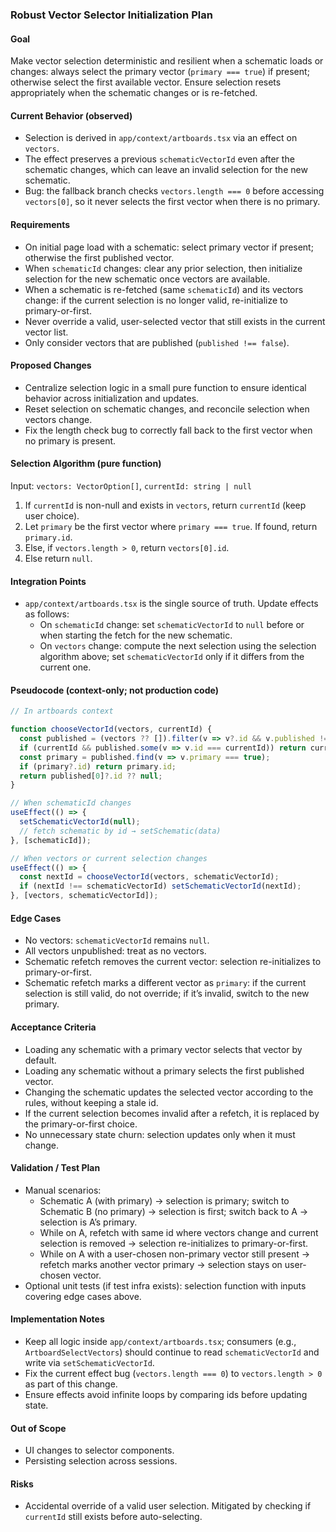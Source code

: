 ### Robust Vector Selector Initialization Plan

#### Goal
Make vector selection deterministic and resilient when a schematic loads or changes: always select the primary vector (`primary === true`) if present; otherwise select the first available vector. Ensure selection resets appropriately when the schematic changes or is re-fetched.

#### Current Behavior (observed)
- Selection is derived in `app/context/artboards.tsx` via an effect on `vectors`.
- The effect preserves a previous `schematicVectorId` even after the schematic changes, which can leave an invalid selection for the new schematic.
- Bug: the fallback branch checks `vectors.length === 0` before accessing `vectors[0]`, so it never selects the first vector when there is no primary.

#### Requirements
- On initial page load with a schematic: select primary vector if present; otherwise the first published vector.
- When `schematicId` changes: clear any prior selection, then initialize selection for the new schematic once vectors are available.
- When a schematic is re-fetched (same `schematicId`) and its vectors change: if the current selection is no longer valid, re-initialize to primary-or-first.
- Never override a valid, user-selected vector that still exists in the current vector list.
- Only consider vectors that are published (`published !== false`).

#### Proposed Changes
- Centralize selection logic in a small pure function to ensure identical behavior across initialization and updates.
- Reset selection on schematic changes, and reconcile selection when vectors change.
- Fix the length check bug to correctly fall back to the first vector when no primary is present.

#### Selection Algorithm (pure function)
Input: `vectors: VectorOption[]`, `currentId: string | null`

1. If `currentId` is non-null and exists in `vectors`, return `currentId` (keep user choice).
2. Let `primary` be the first vector where `primary === true`. If found, return `primary.id`.
3. Else, if `vectors.length > 0`, return `vectors[0].id`.
4. Else return `null`.

#### Integration Points
- `app/context/artboards.tsx` is the single source of truth. Update effects as follows:
  - On `schematicId` change: set `schematicVectorId` to `null` before or when starting the fetch for the new schematic.
  - On `vectors` change: compute the next selection using the selection algorithm above; set `schematicVectorId` only if it differs from the current one.

#### Pseudocode (context-only; not production code)
```ts
// In artboards context

function chooseVectorId(vectors, currentId) {
  const published = (vectors ?? []).filter(v => v?.id && v.published !== false);
  if (currentId && published.some(v => v.id === currentId)) return currentId;
  const primary = published.find(v => v.primary === true);
  if (primary?.id) return primary.id;
  return published[0]?.id ?? null;
}

// When schematicId changes
useEffect(() => {
  setSchematicVectorId(null);
  // fetch schematic by id → setSchematic(data)
}, [schematicId]);

// When vectors or current selection changes
useEffect(() => {
  const nextId = chooseVectorId(vectors, schematicVectorId);
  if (nextId !== schematicVectorId) setSchematicVectorId(nextId);
}, [vectors, schematicVectorId]);
```

#### Edge Cases
- No vectors: `schematicVectorId` remains `null`.
- All vectors unpublished: treat as no vectors.
- Schematic refetch removes the current vector: selection re-initializes to primary-or-first.
- Schematic refetch marks a different vector as `primary`: if the current selection is still valid, do not override; if it’s invalid, switch to the new primary.

#### Acceptance Criteria
- Loading any schematic with a primary vector selects that vector by default.
- Loading any schematic without a primary selects the first published vector.
- Changing the schematic updates the selected vector according to the rules, without keeping a stale id.
- If the current selection becomes invalid after a refetch, it is replaced by the primary-or-first choice.
- No unnecessary state churn: selection updates only when it must change.

#### Validation / Test Plan
- Manual scenarios:
  - Schematic A (with primary) → selection is primary; switch to Schematic B (no primary) → selection is first; switch back to A → selection is A’s primary.
  - While on A, refetch with same id where vectors change and current selection is removed → selection re-initializes to primary-or-first.
  - While on A with a user-chosen non-primary vector still present → refetch marks another vector primary → selection stays on user-chosen vector.
- Optional unit tests (if test infra exists): selection function with inputs covering edge cases above.

#### Implementation Notes
- Keep all logic inside `app/context/artboards.tsx`; consumers (e.g., `ArtboardSelectVectors`) should continue to read `schematicVectorId` and write via `setSchematicVectorId`.
- Fix the current effect bug (`vectors.length === 0`) to `vectors.length > 0` as part of this change.
- Ensure effects avoid infinite loops by comparing ids before updating state.

#### Out of Scope
- UI changes to selector components.
- Persisting selection across sessions.

#### Risks
- Accidental override of a valid user selection. Mitigated by checking if `currentId` still exists before auto-selecting.

